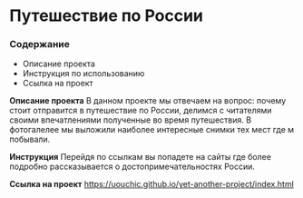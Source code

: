 # Путешествие по России

### Содержание
* Описание проекта
* Инструкция по использованию
* Ссылка на проект

**Описание проекта**
В данном проекте мы отвечаем на вопрос: почему стоит отправится в путешествие по России, делимся с читателями своими впечатлениями полученные во время путешествия.
В фотогалелее мы выложили наиболее интересные снимки тех мест где м побывали.



**Инструкция**
Перейдя по ссылкам вы попадете на сайты где более подробно рассказывается о достопримечательностях России.



**Ссылка на проект**
https://uouchic.github.io/yet-another-project/index.html
